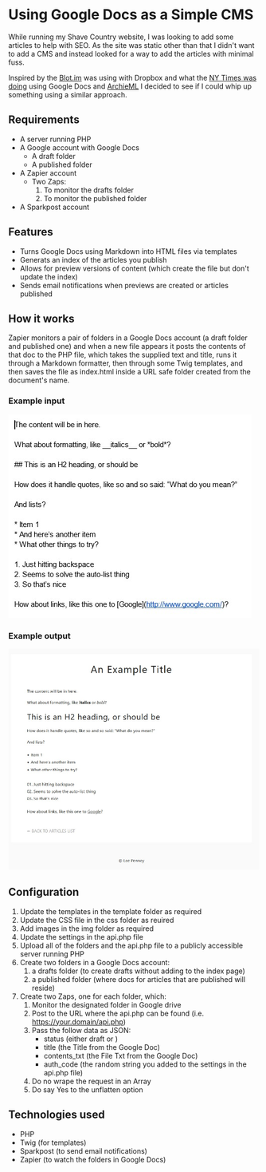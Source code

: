 # Using Google Docs as a Simple CMS
While running my Shave Country website, I was looking to add some articles to help with SEO. As the site was static other than that I didn't want to add a CMS and instead looked for a way to add the articles with minimal fuss.

Inspired by the [Blot.im](https://blot.im/) was using with Dropbox and what the [NY Times was doing](https://awards.journalists.org/entries/archieml/) using Google Docs and [ArchieML](http://archieml.org/) I decided to see if I could whip up something using a similar approach.

## Requirements

* A server running PHP
* A Google account with Google Docs
    * A draft folder
    * A published folder
* A Zapier account
    * Two Zaps:
        1. To monitor the drafts folder
        2. To monitor the published folder
* A Sparkpost account

## Features

* Turns Google Docs using Markdown into HTML files via templates
* Generats an index of the articles you publish
* Allows for preview versions of content (which create the file but don't update the index)
* Sends email notifications when previews are created or articles published

## How it works

Zapier monitors a pair of folders in a Google Docs account (a draft folder and published one) and when a new file appears it posts the contents of that doc to the PHP file, which takes the supplied text and title, runs it through a Markdown formatter, then through some Twig templates, and then saves the file as index.html inside a URL safe folder created from the document's name.

### Example input

![Example input](./img/gdocs-example-input.jpg)

### Example output

![Example output](./img/gdocs-example-output.jpg)


## Configuration

1. Update the templates in the template folder as required
2. Update the CSS file in the css folder as reuired
3. Add images in the img folder as required
4. Update the settings in the api.php file
5. Upload all of the folders and the api.php file to a publicly accessible server running PHP
6. Create two folders in a Google Docs account:
    1. a drafts folder (to create drafts without adding to the index page)
    2. a published folder (where docs for articles that are published will reside)
7. Create two Zaps, one for each folder, which:
    1. Monitor the designated folder in Google drive
    2. Post to the URL where the api.php can be found (i.e. https://your.domain/api.php)
    3. Pass the follow data as JSON:
        * status (either draft or )
        * title (the Title from the Google Doc)
        * contents_txt (the File Txt from the Google Doc)
        * auth_code (the random string you added to the settings in the api.php file)
    4. Do no wrape the request in an Array
    5. Do say Yes to the unflatten option

## Technologies used

* PHP
* Twig (for templates)
* Sparkpost (to send email notifications)
* Zapier (to watch the folders in Google Docs)
